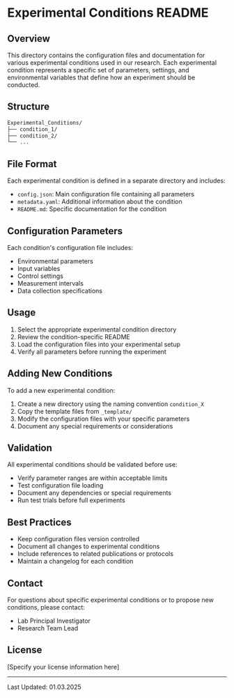 # Experimental Conditions README

## Overview

This directory contains the configuration files and documentation for various experimental conditions used in our research. Each experimental condition represents a specific set of parameters, settings, and environmental variables that define how an experiment should be conducted.

## Structure

```bash
Experimental_Conditions/
├── condition_1/
├── condition_2/
└── ...
```

## File Format

Each experimental condition is defined in a separate directory and includes:

- `config.json`: Main configuration file containing all parameters
- `metadata.yaml`: Additional information about the condition
- `README.md`: Specific documentation for the condition

## Configuration Parameters

Each condition's configuration file includes:

- Environmental parameters
- Input variables
- Control settings
- Measurement intervals
- Data collection specifications

## Usage

1. Select the appropriate experimental condition directory
2. Review the condition-specific README
3. Load the configuration files into your experimental setup
4. Verify all parameters before running the experiment

## Adding New Conditions

To add a new experimental condition:

1. Create a new directory using the naming convention `condition_X`
2. Copy the template files from `_template/`
3. Modify the configuration files with your specific parameters
4. Document any special requirements or considerations

## Validation

All experimental conditions should be validated before use:

- Verify parameter ranges are within acceptable limits
- Test configuration file loading
- Document any dependencies or special requirements
- Run test trials before full experiments

## Best Practices

- Keep configuration files version controlled
- Document all changes to experimental conditions
- Include references to related publications or protocols
- Maintain a changelog for each condition

## Contact

For questions about specific experimental conditions or to propose new conditions, please contact:

- Lab Principal Investigator
- Research Team Lead

## License

[Specify your license information here]

---
Last Updated: 01.03.2025

```bash


```
